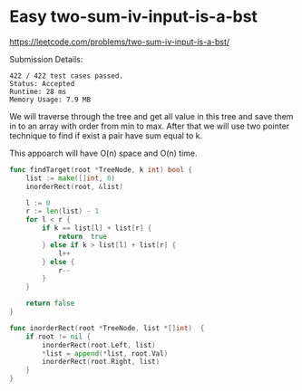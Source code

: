 # Easy two-sum-iv-input-is-a-bst
https://leetcode.com/problems/two-sum-iv-input-is-a-bst/

Submission Details:

```
422 / 422 test cases passed.
Status: Accepted
Runtime: 28 ms
Memory Usage: 7.9 MB
```

We will traverse through the tree and get all value in this tree and save them in to an array with order from min to max. 
After that we will use two pointer technique to find if exist a pair have sum equal to k.

This appoarch will have O(n) space and O(n) time.


```Go
func findTarget(root *TreeNode, k int) bool {
	list := make([]int, 0)
	inorderRect(root, &list)

	l := 0
	r := len(list) - 1
	for l < r {
		if k == list[l] + list[r] {
			return  true
		} else if k > list[l] + list[r] {
			l++
		} else {
			r--
		}
	}

	return false
}

func inorderRect(root *TreeNode, list *[]int)  {
	if root != nil {
		inorderRect(root.Left, list)
		*list = append(*list, root.Val)
		inorderRect(root.Right, list)
	}
}
```